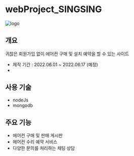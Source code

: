 # webProject_SINGSING

![logo](https://user-images.githubusercontent.com/50348197/172383061-c8418054-4b2d-4dba-aa60-e93bd33c461f.png)



## 개요
귀찮은 회원가입 없이 에어컨 구매 및 설치 예약을 할 수 있는 사이트
- 제작 기간 : 2022.06.01 ~ 2022.06.17 (예정)
- 

## 사용 기술
- nodeJs
- mongodb


## 주요 기능
- 에어컨 구매 및 판매 게시판 
- 에어컨 수리 예약 서비스
- 다양한 문의를 처리하는 채팅 상담
